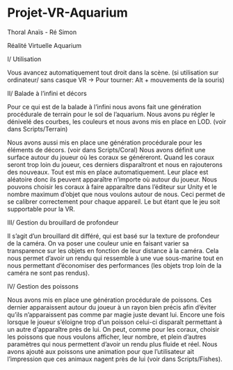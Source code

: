 # Projet-VR-Aquarium

Thoral Anaïs - Ré Simon

Réalité Virtuelle Aquarium



I/ Utilisation

Vous avancez automatiquement tout droit dans la scène. 
(si utilisation sur ordinateur/ sans casque VR -> Pour tourner: Alt + mouvements de la souris)

II/ Balade à l’infini et décors 

Pour ce qui est de la balade à l’infini nous avons fait une génération procédurale de terrain pour le sol de l’aquarium. Nous avons pu régler le dénivelé des courbes, les couleurs et nous avons mis en place en LOD. (voir dans Scripts/Terrain)

Nous avons aussi mis en place une génération procédurale pour les éléments de décors. (voir dans Scripts/Coral) Nous avons définit une surface autour du joueur où les coraux se généreront. Quand les coraux seront trop loin du joueur, ces derniers disparaîtront et nous en rajouterons des nouveaux. Tout est mis en place automatiquement. Leur place est aléatoire donc ils peuvent apparaître n’importe où autour du joueur. Nous pouvons choisir les coraux à faire apparaître dans l’éditeur sur Unity et le nombre maximum d’objet que nous voulons autour de nous. Ceci permet de se calibrer correctement pour chaque appareil. Le but étant que le jeu soit supportable pour la VR. 

III/ Gestion du brouillard de profondeur

Il s’agit d’un brouillard dit différé, qui est basé sur la texture de profondeur de la caméra. On va poser une couleur unie en faisant varier sa transparence sur les objets en fonction de leur distance à la caméra. Cela nous permet d’avoir un rendu qui ressemble à une vue sous-marine tout en nous permettant d’économiser des performances (les objets trop loin de la caméra ne sont pas rendus).

IV/ Gestion des poissons

Nous avons mis en place une génération procédurale de poissons. Ces dernier apparaissent autour du joueur à un rayon bien précis afin d’éviter qu’ils n’apparaissent pas comme par magie juste devant lui. Encore une fois lorsque le joueur s’éloigne trop d’un poisson celui-ci disparaît permettant à un autre d'apparaître près de lui. On peut, comme pour les coraux, choisir les poissons que nous voulons afficher, leur nombre, et plein d’autres paramètres qui nous permettent d’avoir un rendu plus fluide et réel. Nous avons ajouté aux poissons une animation pour que l’utilisateur ait l’impression que ces animaux nagent près de lui (voir dans Scripts/Fishes).
